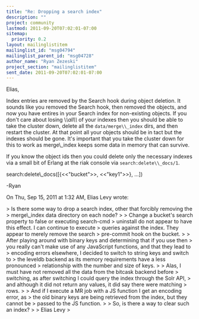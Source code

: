 ```yaml
---
title: "Re: Dropping a search index"
description: ""
project: community
lastmod: 2011-09-20T07:02:01-07:00
sitemap:
  priority: 0.2
layout: mailinglistitem
mailinglist_id: "msg04794"
mailinglist_parent_id: "msg04728"
author_name: "Ryan Zezeski"
project_section: "mailinglistitem"
sent_date: 2011-09-20T07:02:01-07:00
---
```



Elias,

Index entries are removed by the Search hook during object deletion. It
sounds like you removed the Search hook, then removed the objects, and now
you have entires in your Search index for non-existing objects. If you
don't care about losing \\*\\*all\\*\\* of your indexes then you should be able to
take the cluster down, delete all the `data/merge\\_index` dirs, and then
restart the cluster. At that point all your objects should be in tact but
the indexes should be gone. It's important that you take the cluster down
for this to work as merge\\_index keeps some data in memory that can survive.


If you know the object ids then you could delete only the necessary indexes
via a small bit of Erlang at the riak console via `search:delete\\_docs/1`.

search:delete\\_docs([{&lt;&lt;"bucket"&gt;&gt;, &lt;&lt;"key1"&gt;&gt;}, ...])

-Ryan

On Thu, Sep 15, 2011 at 1:32 AM, Elias Levy wrote:

&gt; Is there some way to drop a search index, other that forcibly removing the
&gt; merge\\_index data directory on each node?
&gt;
&gt; Change a bucket's search property to false or executing search-cmd
&gt; uninstall do not appear to have this effect. I can continue to execute
&gt; queries against the index. They appear to merely remove the search
&gt; pre-commit hook on the bucket.
&gt;
&gt; After playing around with binary keys and determining that if you use then
&gt; you really can't make use of any JavaScript functions, and that they lead to
&gt; encoding errors elsewhere, I decided to switch to string keys and switch to
&gt; the leveldb backend as its memory requirements have a less pronounced
&gt; relationship with the number and size of keys.
&gt;
&gt; Alas, I must have not removed all the data from the bitcask backend before
&gt; switching, as after switching I could query the index through the Solr API,
&gt; and although it did not return any values, it did say there were matching
&gt; rows.
&gt;
&gt; And if I execute a MR job with a JS function I get an encoding error, as
&gt; the old binary keys are being retrieved from the index, but they cannot be
&gt; passed to the JS function.
&gt;
&gt; So, is there a way to clear such an index?
&gt;
&gt; Elias Levy
&gt;

